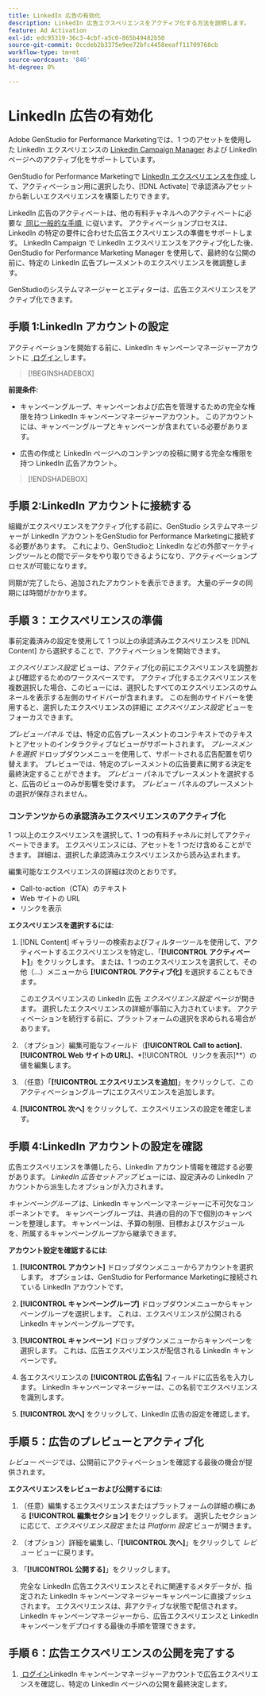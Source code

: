 ```yaml
---
title: LinkedIn 広告の有効化
description: LinkedIn 広告エクスペリエンスをアクティブ化する方法を説明します。
feature: Ad Activation
exl-id: edc95319-36c3-4cbf-a5c0-865b49482b50
source-git-commit: 0ccdeb2b3375e9ee72bfc4458eeaff11709768cb
workflow-type: tm+mt
source-wordcount: '846'
ht-degree: 0%

---
```


# LinkedIn 広告の有効化

Adobe GenStudio for Performance Marketingでは、1 つのアセットを使用した LinkedIn エクスペリエンスの [LinkedIn Campaign Manager](https://business.linkedin.com/marketing-solutions) および LinkedIn ページへのアクティブ化をサポートしています。

GenStudio for Performance Marketingで [LinkedIn エクスペリエンスを作成 &#x200B;](/help/user-guide/create/create-linkedin.md) して、アクティベーション用に選択したり、[!DNL Activate] で承認済みアセットから新しいエクスペリエンスを構築したりできます。

LinkedIn 広告のアクティベートは、他の有料チャネルへのアクティベートに必要な [&#x200B; 同じ一般的な手順 &#x200B;](create-activation.md) に従います。 アクティベーションプロセスは、LinkedIn の特定の要件に合わせた広告エクスペリエンスの準備をサポートします。 LinkedIn Campaign で LinkedIn エクスペリエンスをアクティブ化した後、GenStudio for Performance Marketing Manager を使用して、最終的な公開の前に、特定の LinkedIn 広告プレースメントのエクスペリエンスを微調整します。

GenStudioのシステムマネージャーとエディターは、広告エクスペリエンスをアクティブ化できます。

## 手順 1:LinkedIn アカウントの設定

アクティベーションを開始する前に、LinkedIn キャンペーンマネージャーアカウントに [&#x200B; ログイン &#x200B;](https://www.linkedin.com/campaignmanager/login) します。

>[!BEGINSHADEBOX]

**前提条件**:

* キャンペーングループ、キャンペーンおよび広告を管理するための完全な権限を持つ LinkedIn キャンペーンマネージャーアカウント。 このアカウントには、キャンペーングループとキャンペーンが含まれている必要があります。

* 広告の作成と LinkedIn ページへのコンテンツの投稿に関する完全な権限を持つ LinkedIn 広告アカウント。

>[!ENDSHADEBOX]

## 手順 2:LinkedIn アカウントに接続する

組織がエクスペリエンスをアクティブ化する前に、GenStudio システムマネージャーが LinkedIn アカウントをGenStudio for Performance Marketingに接続する必要があります。 これにより、GenStudioと LinkedIn などの外部マーケティングツールとの間でデータをやり取りできるようになり、アクティベーションプロセスが可能になります。

同期が完了したら、追加されたアカウントを表示できます。 大量のデータの同期には時間がかかります。

## 手順 3：エクスペリエンスの準備

事前定義済みの設定を使用して 1 つ以上の承認済みエクスペリエンスを [!DNL Content] から選択することで、アクティベーションを開始できます。

_エクスペリエンス設定_ ビューは、アクティブ化の前にエクスペリエンスを調整および確認するためのワークスペースです。 アクティブ化するエクスペリエンスを複数選択した場合、このビューには、選択したすべてのエクスペリエンスのサムネールを表示する左側のサイドバーが含まれます。 この左側のサイドバーを使用すると、選択したエクスペリエンスの詳細に _エクスペリエンス設定_ ビューをフォーカスできます。

_プレビューパネル_ では、特定の広告プレースメントのコンテキストでのテキストとアセットのインタラクティブなビューがサポートされます。 _プレースメントを選択_ ドロップダウンメニューを使用して、サポートされる広告配置を切り替えます。 プレビューでは、特定のプレースメントの広告要素に関する決定を最終決定することができます。 _プレビュー_ パネルでプレースメントを選択すると、広告のビューのみが影響を受けます。 _プレビュー_ パネルのプレースメントの選択が保存されません。

### コンテンツからの承認済みエクスペリエンスのアクティブ化

1 つ以上のエクスペリエンスを選択して、1 つの有料チャネルに対してアクティベートできます。 エクスペリエンスには、アセットを 1 つだけ含めることができます。 詳細は、選択した承認済みエクスペリエンスから読み込まれます。

編集可能なエクスペリエンスの詳細は次のとおりです。

* Call-to-action（CTA）のテキスト
* Web サイトの URL
* リンクを表示

**エクスペリエンスを選択するには**:

1. [!DNL Content] ギャラリーの検索およびフィルターツールを使用して、アクティベートするエクスペリエンスを特定し、「**[!UICONTROL アクティベート]**」をクリックします。 または、1 つのエクスペリエンスを選択して、その他（...）メニューから **[!UICONTROL アクティブ化]** を選択することもできます。

   このエクスペリエンスの LinkedIn 広告 _エクスペリエンス設定_ ページが開きます。 選択したエクスペリエンスの詳細が事前に入力されています。 アクティベーションを続行する前に、プラットフォームの選択を求められる場合があります。

1. （オプション）編集可能なフィールド（**[!UICONTROL Call to action]**、**[!UICONTROL Web サイトの URL]**、*[!UICONTROL &#x200B; リンクを表示 &#x200B;]**）の値を編集します。

1. （任意）「**[!UICONTROL エクスペリエンスを追加]**」をクリックして、このアクティベーショングループにエクスペリエンスを追加します。

1. **[!UICONTROL 次へ]** をクリックして、エクスペリエンスの設定を確定します。

## 手順 4:LinkedIn アカウントの設定を確認

広告エクスペリエンスを準備したら、LinkedIn アカウント情報を確認する必要があります。 _LinkedIn 広告セットアップ_ ビューには、設定済みの LinkedIn アカウントから派生したオプションが入力されます。

_キャンペーングループ_ は、LinkedIn キャンペーンマネージャーに不可欠なコンポーネントです。 キャンペーングループは、共通の目的の下で個別のキャンペーンを整理します。 キャンペーンは、予算の制限、目標およびスケジュールを、所属するキャンペーングループから継承できます。

**アカウント設定を確認するには**:

1. **[!UICONTROL アカウント]** ドロップダウンメニューからアカウントを選択します。 オプションは、GenStudio for Performance Marketingに接続されている LinkedIn アカウントです。

1. **[!UICONTROL キャンペーングループ]** ドロップダウンメニューからキャンペーングループを選択します。 これは、エクスペリエンスが公開される LinkedIn キャンペーングループです。

1. **[!UICONTROL キャンペーン]** ドロップダウンメニューからキャンペーンを選択します。 これは、広告エクスペリエンスが配信される LinkedIn キャンペーンです。

1. 各エクスペリエンスの **[!UICONTROL 広告名]** フィールドに広告名を入力します。 LinkedIn キャンペーンマネージャーは、この名前でエクスペリエンスを識別します。

1. **[!UICONTROL 次へ]** をクリックして、LinkedIn 広告の設定を確認します。

## 手順 5：広告のプレビューとアクティブ化

_レビュー_ ページでは、公開前にアクティベーションを確認する最後の機会が提供されます。

**エクスペリエンスをレビューおよび公開するには**:

1. （任意）編集するエクスペリエンスまたはプラットフォームの詳細の横にある **[!UICONTROL 編集セクション]** をクリックします。
選択したセクションに応じて、_エクスペリエンス設定_ または _Platform 設定_ ビューが開きます。

1. （オプション）詳細を編集し、「**[!UICONTROL 次へ]**」をクリックして _レビュー_ ビューに戻ります。

1. 「**[!UICONTROL 公開する]**」をクリックします。

   完全な LinkedIn 広告エクスペリエンスとそれに関連するメタデータが、指定された LinkedIn キャンペーンマネージャーキャンペーンに直接プッシュされます。 エクスペリエンスは、非アクティブな状態で配信されます。 LinkedIn キャンペーンマネージャーから、広告エクスペリエンスと LinkedIn キャンペーンをデプロイする最後の手順を管理できます。

## 手順 6：広告エクスペリエンスの公開を完了する

1. [&#x200B; ログイン &#x200B;](https://www.linkedin.com/campaignmanager/login)LinkedIn キャンペーンマネージャーアカウントで広告エクスペリエンスを確認し、特定の LinkedIn ページへの公開を最終決定します。
